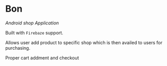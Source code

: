 # Bon

*Android shop Application*

Built with `Firebaze` support.

Allows user add product to specific shop which is then availed to users for purchasing.

Proper cart addment and checkout
